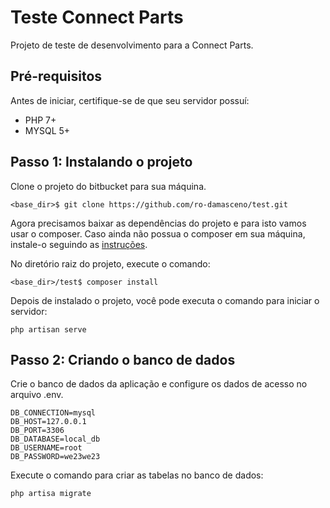 # Teste Connect Parts
Projeto de teste de desenvolvimento para a Connect Parts.

## Pré-requisitos
Antes de iniciar, certifique-se de que seu servidor possuí: 
- PHP 7+
- MYSQL 5+

## Passo 1: Instalando o projeto
Clone o projeto do bitbucket para sua máquina.

`<base_dir>$ git clone https://github.com/ro-damasceno/test.git`

Agora precisamos baixar as dependências do projeto e para isto vamos usar o composer. 
Caso ainda não possua o composer em sua máquina, instale-o seguindo as [instruções](https://getcomposer.org/doc/00-intro.md). 

No diretório raiz do projeto, execute o comando:

`<base_dir>/test$ composer install`

Depois de instalado o projeto, você pode executa o comando para iniciar o servidor:

`php artisan serve`

## Passo 2: Criando o banco de dados

Crie o banco de dados da aplicação e configure os dados de acesso no arquivo .env.

```
DB_CONNECTION=mysql
DB_HOST=127.0.0.1
DB_PORT=3306
DB_DATABASE=local_db
DB_USERNAME=root
DB_PASSWORD=we23we23
```

Execute o comando para criar as tabelas no banco de dados:

`
php artisa migrate
`
